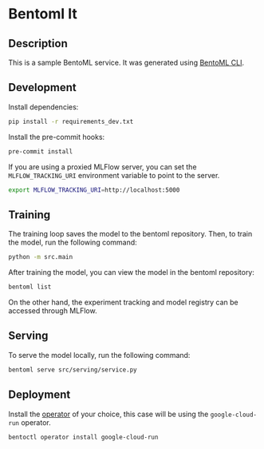 # Bentoml It

## Description

This is a sample BentoML service. It was generated using [BentoML CLI](https://docs.bentoml.org/en/latest/reference/cli.html).

## Development

Install dependencies:

```bash
pip install -r requirements_dev.txt
```

Install the pre-commit hooks:

```bash
pre-commit install
```

If you are using a proxied MLFlow server, you can set the `MLFLOW_TRACKING_URI` environment variable to point to the server.

```bash
export MLFLOW_TRACKING_URI=http://localhost:5000
```

## Training

The training loop saves the model to the bentoml repository. Then, to train the model, run the following command:

```bash
python -m src.main
```

After training the model, you can view the model in the bentoml repository:

```bash
bentoml list
```

On the other hand, the experiment tracking and model registry can be accessed through MLFlow.

## Serving

To serve the model locally, run the following command:

```bash
bentoml serve src/serving/service.py
```

## Deployment

Install the [operator](https://github.com/bentoml/bentoctl) of your choice, this case will be using the `google-cloud-run` operator.

```bash
bentoctl operator install google-cloud-run
```
